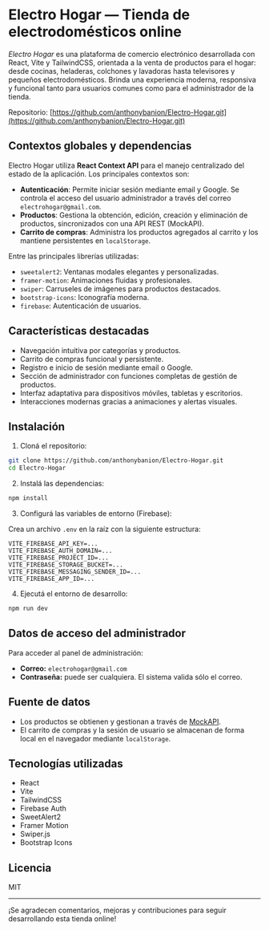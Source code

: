 # Electro Hogar — Tienda de electrodomésticos online

*Electro Hogar* es una plataforma de comercio electrónico desarrollada con React, Vite y TailwindCSS, orientada a la venta de productos para el hogar: desde cocinas, heladeras, colchones y lavadoras hasta televisores y pequeños electrodomésticos. Brinda una experiencia moderna, responsiva y funcional tanto para usuarios comunes como para el administrador de la tienda.

Repositorio: [https://github.com/anthonybanion/Electro-Hogar.git](https://github.com/anthonybanion/Electro-Hogar.git)

## Contextos globales y dependencias

Electro Hogar utiliza **React Context API** para el manejo centralizado del estado de la aplicación. Los principales contextos son:

* **Autenticación**: Permite iniciar sesión mediante email y Google. Se controla el acceso del usuario administrador a través del correo `electrohogar@gmail.com`.
* **Productos**: Gestiona la obtención, edición, creación y eliminación de productos, sincronizados con una API REST (MockAPI).
* **Carrito de compras**: Administra los productos agregados al carrito y los mantiene persistentes en `localStorage`.

Entre las principales librerías utilizadas:

* `sweetalert2`: Ventanas modales elegantes y personalizadas.
* `framer-motion`: Animaciones fluidas y profesionales.
* `swiper`: Carruseles de imágenes para productos destacados.
* `bootstrap-icons`: Iconografía moderna.
* `firebase`: Autenticación de usuarios.

## Características destacadas

* Navegación intuitiva por categorías y productos.
* Carrito de compras funcional y persistente.
* Registro e inicio de sesión mediante email o Google.
* Sección de administrador con funciones completas de gestión de productos.
* Interfaz adaptativa para dispositivos móviles, tabletas y escritorios.
* Interacciones modernas gracias a animaciones y alertas visuales.

## Instalación

1. Cloná el repositorio:

```bash
git clone https://github.com/anthonybanion/Electro-Hogar.git
cd Electro-Hogar
```

2. Instalá las dependencias:

```bash
npm install
```

3. Configurá las variables de entorno (Firebase):

Crea un archivo `.env` en la raíz con la siguiente estructura:

```
VITE_FIREBASE_API_KEY=...
VITE_FIREBASE_AUTH_DOMAIN=...
VITE_FIREBASE_PROJECT_ID=...
VITE_FIREBASE_STORAGE_BUCKET=...
VITE_FIREBASE_MESSAGING_SENDER_ID=...
VITE_FIREBASE_APP_ID=...
```

4. Ejecutá el entorno de desarrollo:

```bash
npm run dev
```

## Datos de acceso del administrador

Para acceder al panel de administración:

* **Correo:** `electrohogar@gmail.com`
* **Contraseña:** puede ser cualquiera. El sistema valida sólo el correo.

## Fuente de datos

* Los productos se obtienen y gestionan a través de [MockAPI](https://mockapi.io/).
* El carrito de compras y la sesión de usuario se almacenan de forma local en el navegador mediante `localStorage`.

## Tecnologías utilizadas

* React
* Vite
* TailwindCSS
* Firebase Auth
* SweetAlert2
* Framer Motion
* Swiper.js
* Bootstrap Icons

## Licencia

MIT

---

¡Se agradecen comentarios, mejoras y contribuciones para seguir desarrollando esta tienda online!

